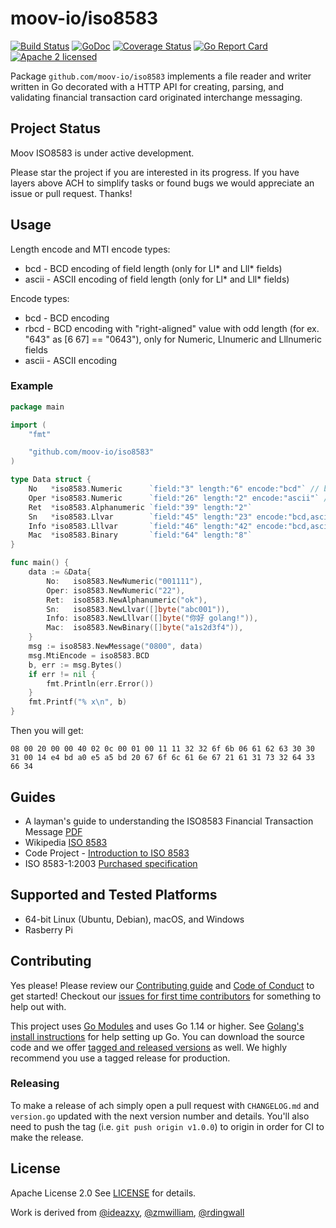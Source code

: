 # moov-io/iso8583

[![Build Status](https://img.shields.io/endpoint.svg?url=https%3A%2F%2Factions-badge.atrox.dev%2Fmoov-io%2Fiso8583%2Fbadge%3Fref%3Dmaster&style=flat)](https://actions-badge.atrox.dev/moov-io/iso8583/goto?ref=master)
[![GoDoc](https://godoc.org/github.com/moov-io/ach?status.svg)](https://godoc.org/github.com/moov-io/iso8583)
[![Coverage Status](https://codecov.io/gh/moov-io/iso8583/branch/master/graph/badge.svg)](https://codecov.io/gh/moov-io/iso8583)
[![Go Report Card](https://goreportcard.com/badge/github.com/moov-io/iso8583)](https://goreportcard.com/report/github.com/moov-io/iso8583)
[![Apache 2 licensed](https://img.shields.io/badge/license-Apache2-blue.svg)](https://raw.githubusercontent.com/moov-io/iso8583/master/LICENSE)

Package `github.com/moov-io/iso8583` implements a file reader and writer written in Go decorated with a HTTP API for creating, parsing, and validating financial transaction card originated interchange messaging.

## Project Status

Moov ISO8583 is under active development.

Please star the project if you are interested in its progress. If you have layers above ACH to simplify tasks or found bugs we would appreciate an issue or pull request. Thanks!


## Usage 

Length encode and MTI encode types:

* bcd - BCD encoding of field length (only for Ll* and Lll* fields)
* ascii - ASCII encoding of field length (only for Ll* and Lll* fields)


Encode types:

* bcd - BCD encoding
* rbcd - BCD encoding with "right-aligned" value with odd length (for ex. "643" as [6 67] == "0643"), only for Numeric, Llnumeric and Lllnumeric fields
* ascii - ASCII encoding

### Example

```go
package main

import (
	"fmt"

	"github.com/moov-io/iso8583"
)

type Data struct {
	No   *iso8583.Numeric      `field:"3" length:"6" encode:"bcd"` // bcd value encoding
	Oper *iso8583.Numeric      `field:"26" length:"2" encode:"ascii"` // ascii value encoding
	Ret  *iso8583.Alphanumeric `field:"39" length:"2"`
	Sn   *iso8583.Llvar        `field:"45" length:"23" encode:"bcd,ascii"` // bcd length encoding, ascii value encoding
	Info *iso8583.Lllvar       `field:"46" length:"42" encode:"bcd,ascii"`
	Mac  *iso8583.Binary       `field:"64" length:"8"`
}

func main() {
	data := &Data{
		No:   iso8583.NewNumeric("001111"),
		Oper: iso8583.NewNumeric("22"),
		Ret:  iso8583.NewAlphanumeric("ok"),
		Sn:   iso8583.NewLlvar([]byte("abc001")),
		Info: iso8583.NewLllvar([]byte("你好 golang!")),
		Mac:  iso8583.NewBinary([]byte("a1s2d3f4")),
	}
	msg := iso8583.NewMessage("0800", data)
	msg.MtiEncode = iso8583.BCD
	b, err := msg.Bytes()
	if err != nil {
		fmt.Println(err.Error())
	}
	fmt.Printf("% x\n", b)
}
```

Then you will get:

```
08 00 20 00 00 40 02 0c 00 01 00 11 11 32 32 6f 6b 06 61 62 63 30 30 31 00 14 e4 bd a0 e5 a5 bd 20 67 6f 6c 61 6e 67 21 61 31 73 32 64 33 66 34
```
## Guides

- A layman's guide to understanding the ISO8583 Financial Transaction Message [PDF](http://www.lytsing.org/downloads/iso8583.pdf)
- Wikipedia [ISO 8583](https://en.wikipedia.org/wiki/ISO_8583)
- Code Project - [Introduction to ISO 8583](https://www.codeproject.com/Articles/100084/Introduction-to-ISO)
- ISO 8583-1:2003 [Purchased specification](https://www.iso.org/standard/31628.html)

## Supported and Tested Platforms

- 64-bit Linux (Ubuntu, Debian), macOS, and Windows
- Rasberry Pi

## Contributing

Yes please! Please review our [Contributing guide](CONTRIBUTING.md) and [Code of Conduct](CODE_OF_CONDUCT.md) to get started! Checkout our [issues for first time contributors](https://github.com/moov-io/iso8583/contribute) for something to help out with.

This project uses [Go Modules](https://github.com/golang/go/wiki/Modules) and uses Go 1.14 or higher. See [Golang's install instructions](https://golang.org/doc/install) for help setting up Go. You can download the source code and we offer [tagged and released versions](https://github.com/moov-io/iso8583/releases/latest) as well. We highly recommend you use a tagged release for production.

### Releasing

To make a release of ach simply open a pull request with `CHANGELOG.md` and `version.go` updated with the next version number and details. You'll also need to push the tag (i.e. `git push origin v1.0.0`) to origin in order for CI to make the release.


## License

Apache License 2.0 See [LICENSE](LICENSE) for details.

Work is derived from [@ideazxy](https://github.com/ideazxy/iso8583), [@zmwilliam](https://github.com/zmwilliam/iso8583), [@rdingwall](https://github.com/rdingwall/iso8583)
